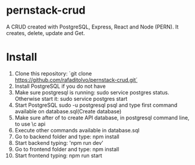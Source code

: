 # pernstack-crud
A CRUD created with PostgreSQL, Express, React and Node (PERN). It creates, delete, update and Get.

# Install

1. Clone this repository: `git clone https://github.com/rafaditolvo/pernstack-crud.git´
2. Install PostgreSQL if you do not have
3. Make sure postgresql is running: sudo service postgres status. Otherwise start it: sudo service postgres start
4. Start PostgreSQL sudo -u postgresql psql and type first command available on database.sql(Create database)
5. Make sure after of to create API database, in postgresql command line, to use \c api
6. Execute other commands available in database.sql
7. Go to backend folder and type: npm install
8. Start backend typing: 'npm run dev'
9. Go to frontend folder and type: npm install
10. Start frontend typing: npm run start
